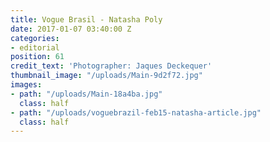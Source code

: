 ```yaml
---
title: Vogue Brasil - Natasha Poly
date: 2017-01-07 03:40:00 Z
categories:
- editorial
position: 61
credit_text: 'Photographer: Jaques Deckequer'
thumbnail_image: "/uploads/Main-9d2f72.jpg"
images:
- path: "/uploads/Main-18a4ba.jpg"
  class: half
- path: "/uploads/voguebrazil-feb15-natasha-article.jpg"
  class: half
---
```



